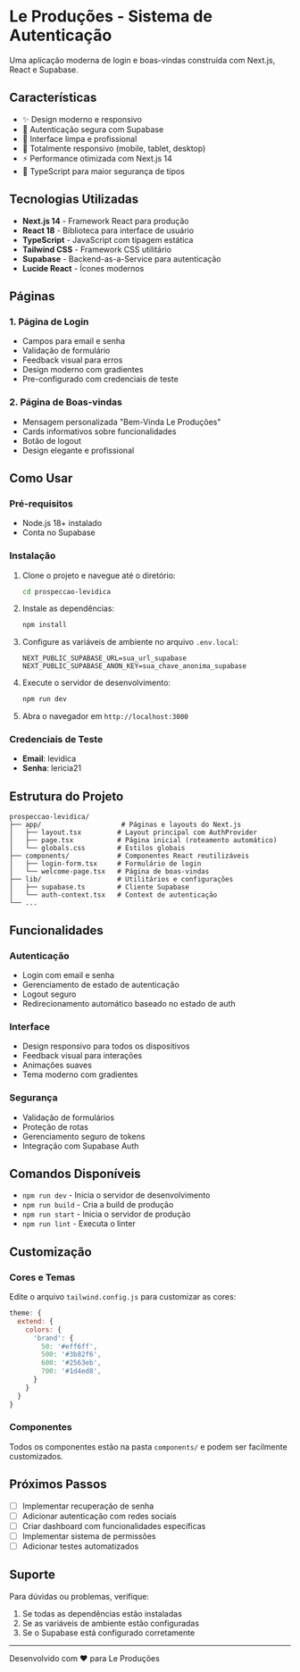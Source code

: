 # Le Produções - Sistema de Autenticação

Uma aplicação moderna de login e boas-vindas construída com Next.js, React e Supabase.

## Características

- ✨ Design moderno e responsivo
- 🔐 Autenticação segura com Supabase
- 🎨 Interface limpa e profissional
- 📱 Totalmente responsivo (mobile, tablet, desktop)
- ⚡ Performance otimizada com Next.js 14
- 🎯 TypeScript para maior segurança de tipos

## Tecnologias Utilizadas

- **Next.js 14** - Framework React para produção
- **React 18** - Biblioteca para interface de usuário
- **TypeScript** - JavaScript com tipagem estática
- **Tailwind CSS** - Framework CSS utilitário
- **Supabase** - Backend-as-a-Service para autenticação
- **Lucide React** - Ícones modernos

## Páginas

### 1. Página de Login
- Campos para email e senha
- Validação de formulário
- Feedback visual para erros
- Design moderno com gradientes
- Pre-configurado com credenciais de teste

### 2. Página de Boas-vindas
- Mensagem personalizada "Bem-Vinda Le Produções"
- Cards informativos sobre funcionalidades
- Botão de logout
- Design elegante e profissional

## Como Usar

### Pré-requisitos
- Node.js 18+ instalado
- Conta no Supabase

### Instalação

1. Clone o projeto e navegue até o diretório:
   ```bash
   cd prospeccao-levidica
   ```

2. Instale as dependências:
   ```bash
   npm install
   ```

3. Configure as variáveis de ambiente no arquivo `.env.local`:
   ```
   NEXT_PUBLIC_SUPABASE_URL=sua_url_supabase
   NEXT_PUBLIC_SUPABASE_ANON_KEY=sua_chave_anonima_supabase
   ```

4. Execute o servidor de desenvolvimento:
   ```bash
   npm run dev
   ```

5. Abra o navegador em `http://localhost:3000`

### Credenciais de Teste

- **Email**: levidica
- **Senha**: lericia21

## Estrutura do Projeto

```
prospeccao-levidica/
├── app/                    # Páginas e layouts do Next.js
│   ├── layout.tsx         # Layout principal com AuthProvider
│   ├── page.tsx           # Página inicial (roteamento automático)
│   └── globals.css        # Estilos globais
├── components/            # Componentes React reutilizáveis
│   ├── login-form.tsx     # Formulário de login
│   └── welcome-page.tsx   # Página de boas-vindas
├── lib/                   # Utilitários e configurações
│   ├── supabase.ts        # Cliente Supabase
│   └── auth-context.tsx   # Context de autenticação
└── ...
```

## Funcionalidades

### Autenticação
- Login com email e senha
- Gerenciamento de estado de autenticação
- Logout seguro
- Redirecionamento automático baseado no estado de auth

### Interface
- Design responsivo para todos os dispositivos
- Feedback visual para interações
- Animações suaves
- Tema moderno com gradientes

### Segurança
- Validação de formulários
- Proteção de rotas
- Gerenciamento seguro de tokens
- Integração com Supabase Auth

## Comandos Disponíveis

- `npm run dev` - Inicia o servidor de desenvolvimento
- `npm run build` - Cria a build de produção
- `npm run start` - Inicia o servidor de produção
- `npm run lint` - Executa o linter

## Customização

### Cores e Temas
Edite o arquivo `tailwind.config.js` para customizar as cores:

```javascript
theme: {
  extend: {
    colors: {
      'brand': {
        50: '#eff6ff',
        500: '#3b82f6',
        600: '#2563eb',
        700: '#1d4ed8',
      }
    }
  }
}
```

### Componentes
Todos os componentes estão na pasta `components/` e podem ser facilmente customizados.

## Próximos Passos

- [ ] Implementar recuperação de senha
- [ ] Adicionar autenticação com redes sociais
- [ ] Criar dashboard com funcionalidades específicas
- [ ] Implementar sistema de permissões
- [ ] Adicionar testes automatizados

## Suporte

Para dúvidas ou problemas, verifique:
1. Se todas as dependências estão instaladas
2. Se as variáveis de ambiente estão configuradas
3. Se o Supabase está configurado corretamente

---

Desenvolvido com ❤️ para Le Produções